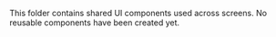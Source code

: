 This folder contains shared UI components used across screens. No reusable components have been created yet.
